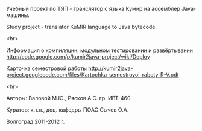 Учебный проект по ТЯП - транслятор с языка Кумир на ассемблер Java-машины.

Study project - translator KuMIR language to Java bytecode.


&lt;hr&gt;


Информация о компиляции, модульном тестировании и развёртывании <a href='http://code.google.com/p/kumir2java-project/wiki/Deploy'><a href='http://code.google.com/p/kumir2java-project/wiki/Deploy'>http://code.google.com/p/kumir2java-project/wiki/Deploy</a></a>

Карточка семестровой работы <a href='http://kumir2java-project.googlecode.com/files/Kartochka_semestrovoi_raboty_R-V.odt'><a href='http://kumir2java-project.googlecode.com/files/Kartochka_semestrovoi_raboty_R-V.odt'>http://kumir2java-project.googlecode.com/files/Kartochka_semestrovoi_raboty_R-V.odt</a></a>


&lt;hr&gt;



Авторы: Валовой М.Ю., Рясков А.С. гр. ИВТ-460

Куратор: к.т.н., доц. кафедры ПОАС Сычев О.А.

Волгоград 2011-2012 г.